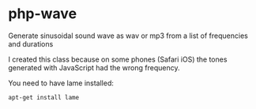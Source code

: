 # php-wave
Generate sinusoidal sound wave as wav or mp3 from a list of frequencies and durations

I created this class because on some phones (Safari iOS) the tones generated with JavaScript had the wrong frequency.

You need to have lame installed:

`apt-get install lame`
